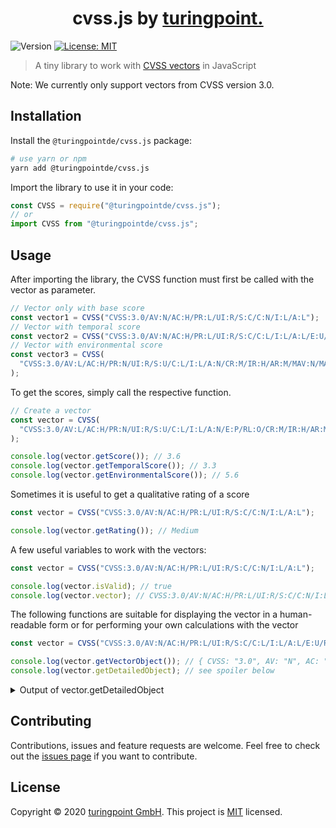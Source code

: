 <h1 align="center">cvss.js by <a href="https://turingpoint.eu" target="_blank">turingpoint.</a></h1>
<p>
  <img alt="Version" src="https://img.shields.io/badge/version-1.3.0-blue.svg?cacheSeconds=2592000" />
  <a href="#" target="_blank">
    <img alt="License: MIT" src="https://img.shields.io/badge/License-MIT-yellow.svg" />
  </a>
</p>

> A tiny library to work with [CVSS vectors](https://www.first.org/cvss/v3.0/specification-document) in JavaScript

Note: We currently only support vectors from CVSS version 3.0.

## Installation

Install the `@turingpointde/cvss.js` package:

```sh
# use yarn or npm
yarn add @turingpointde/cvss.js
```

Import the library to use it in your code:

```js
const CVSS = require("@turingpointde/cvss.js");
// or
import CVSS from "@turingpointde/cvss.js";
```

## Usage

After importing the library, the CVSS function must first be called with the vector as parameter.

```js
// Vector only with base score
const vector1 = CVSS("CVSS:3.0/AV:N/AC:H/PR:L/UI:R/S:C/C:N/I:L/A:L");
// Vector with temporal score
const vector2 = CVSS("CVSS:3.0/AV:N/AC:H/PR:L/UI:R/S:C/C:L/I:L/A:L/E:U/RL:T/RC:R");
// Vector with environmental score
const vector3 = CVSS(
  "CVSS:3.0/AV:L/AC:H/PR:N/UI:R/S:U/C:L/I:L/A:N/CR:M/IR:H/AR:M/MAV:N/MAC:H/MPR:L/MUI:N/MS:C/MC:N/MI:L/MA:L"
);
```

To get the scores, simply call the respective function.

```js
// Create a vector
const vector = CVSS(
  "CVSS:3.0/AV:L/AC:H/PR:N/UI:R/S:U/C:L/I:L/A:N/E:P/RL:O/CR:M/IR:H/AR:M/MAV:N/MAC:H/MPR:L/MUI:N/MS:C/MC:N/MI:L/MA:L"
);

console.log(vector.getScore()); // 3.6
console.log(vector.getTemporalScore()); // 3.3
console.log(vector.getEnvironmentalScore()); // 5.6
```

Sometimes it is useful to get a qualitative rating of a score

```js
const vector = CVSS("CVSS:3.0/AV:N/AC:H/PR:L/UI:R/S:C/C:N/I:L/A:L");

console.log(vector.getRating()); // Medium
```

A few useful variables to work with the vectors:

```js
const vector = CVSS("CVSS:3.0/AV:N/AC:H/PR:L/UI:R/S:C/C:N/I:L/A:L");

console.log(vector.isValid); // true
console.log(vector.vector); // CVSS:3.0/AV:N/AC:H/PR:L/UI:R/S:C/C:N/I:L/A:L
```

The following functions are suitable for displaying the vector in a human-readable form or for performing your own calculations with the vector

```js
const vector = CVSS("CVSS:3.0/AV:N/AC:H/PR:L/UI:R/S:C/C:L/I:L/A:L/E:U/RL:T/RC:R");

console.log(vector.getVectorObject()); // { CVSS: "3.0", AV: "N", AC: "H", PR: "L", UI: "R", S: "C", C: "L", I: "L", A: "L", E: "U", RL: "T", RC: "R" }
console.log(vector.getDetailedObject); // see spoiler below
```

<details>
  <summary>Output of vector.getDetailedObject</summary>

```
  {
    CVSS: '3.0',
    metrics: {
      AV: {
        name: 'Attack Vector',
        abbr: 'AV',
        fullName: 'Attack Vector (AV)',
        value: 'Network',
        valueAbbr: 'N'
      },
      AC: {
        name: 'Attack Complexity',
        abbr: 'AC',
        fullName: 'Attack Complexity (AC)',
        value: 'High',
        valueAbbr: 'H'
      },
      PR: {
        name: 'Privileges Required',
        abbr: 'PR',
        fullName: 'Privileges Required (PR)',
        value: 'Low',
        valueAbbr: 'L'
      },
      UI: {
        name: 'User Interaction',
        abbr: 'UI',
        fullName: 'User Interaction (UI)',
        value: 'Required',
        valueAbbr: 'R'
      },
      S: {
        name: 'Scope',
        abbr: 'S',
        fullName: 'Scope (S)',
        value: 'Changed',
        valueAbbr: 'C'
      },
      C: {
        name: 'Confidentiality',
        abbr: 'C',
        fullName: 'Confidentiality (C)',
        value: 'Low',
        valueAbbr: 'L'
      },
      I: {
        name: 'Integrity',
        abbr: 'I',
        fullName: 'Integrity (I)',
        value: 'Low',
        valueAbbr: 'L'
      },
      A: {
        name: 'Availability',
        abbr: 'A',
        fullName: 'Availability (A)',
        value: 'Low',
        valueAbbr: 'L'
      },
      E: {
        name: 'Exploit Code Maturity',
        abbr: 'E',
        fullName: 'Exploit Code Maturity (E)',
        value: 'Unproven',
        valueAbbr: 'U'
      },
      RL: {
        name: 'Remediation Level',
        abbr: 'RL',
        fullName: 'Remediation Level (RL)',
        value: 'Temporary Fix',
        valueAbbr: 'T'
      },
      RC: {
        name: 'Report Confidence',
        abbr: 'RC',
        fullName: 'Report Confidence (RC)',
        value: 'Reasonable',
        valueAbbr: 'R'
      }
    }
  }
```

</details>

## Contributing

Contributions, issues and feature requests are welcome.
Feel free to check out the [issues page](https://github.com/turingpointde/cvss.js/issues) if you want to contribute.

## License

Copyright © 2020 [turingpoint GmbH](https://turingpoint.eu).
This project is [MIT](LICENSE) licensed.
